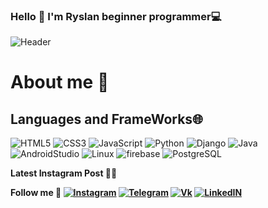 <h3>Hello 👋 I'm Ryslan beginner programmer💻</h3>

![Header](https://github.com/WhiteRichMan/WhiteRichMan/blob/main/assets/animef.gif)

<h1>About me 📣</h1> 


<h2>Languages and FrameWorks🌐 </h2>

![HTML5](https://img.shields.io/badge/-HTML5-grey?style=for-the-badge&logo=HTML5) ![CSS3](https://img.shields.io/badge/-CSS3-grey?style=for-the-badge&logo=CSS3) ![JavaScript](https://img.shields.io/badge/-JavaScript-grey?style=for-the-badge&logo=JavaScript) ![Python](https://img.shields.io/badge/-Python-grey?style=for-the-badge&logo=Python) ![Django](https://img.shields.io/badge/-Django-grey?style=for-the-badge&logo=Django) ![Java](https://img.shields.io/badge/-Java-grey?style=for-the-badge&logo=Java) ![AndroidStudio](https://img.shields.io/badge/-AndroidStudio-grey?style=for-the-badge&logo=AndroidStudio) ![Linux](https://img.shields.io/badge/-Linux-grey?style=for-the-badge&logo=KaliLinux) ![firebase](https://img.shields.io/badge/-Mlkit-grey?style=for-the-badge&logo=firebase) ![PostgreSQL](https://img.shields.io/badge/-PostgreSQL-grey?style=for-the-badge&logo=PostgreSQL)

<strong>Latest Instagram Post 🐱‍💻</strong>

<strong>Follow me 🔔<strong> 
[![Instagram](https://img.shields.io/badge/-Instagram-grey?style=for-the-badge&logo=Instagram)](https://instagram.com/mitsarov_it?utm_medium=copy_link)
[![Telegram](https://img.shields.io/badge/-Telegram-grey?style=for-the-badge&logo=Telegram)]()
[![Vk](https://img.shields.io/badge/-VK-grey?style=for-the-badge&logo=VK&logoColor=6495ED)](https://vk.com/r_i_c_h_man)
[![LinkedIN](https://img.shields.io/badge/-Linkedin-grey?style=for-the-badge&logo=Linkedin&logoColor=4682B4)](https://www.linkedin.com/in/ryslan-zagidullin-52b37a234/)